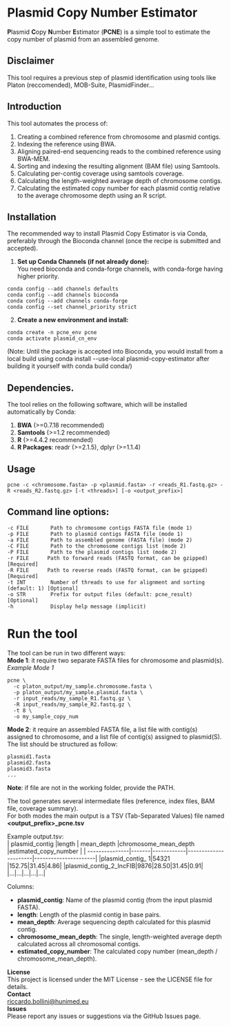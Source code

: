 # Plasmid Copy Number Estimator
**P**lasmid **C**opy **N**umber **E**stimator (**PCNE**) is a simple tool to estimate the copy number of plasmid from an assembled genome.
## Disclaimer
This tool requires a previous step of plasmid identification using tools like Platon (reccomended), MOB-Suite, PlasmidFinder... <br>
## Introduction
This tool automates the process of:<br>
1) Creating a combined reference from chromosome and plasmid contigs.<br>
2) Indexing the reference using BWA.<br>
3) Aligning paired-end sequencing reads to the combined reference using BWA-MEM.<br>
4) Sorting and indexing the resulting alignment (BAM file) using Samtools.<br>
5) Calculating per-contig coverage using samtools coverage. <br>
6) Calculating the length-weighted average depth of chromosome contigs.<br>
7) Calculating the estimated copy number for each plasmid contig relative to the average chromosome depth using an R script.<br>
## Installation<br>
The recommended way to install Plasmid Copy Estimator is via Conda, preferably through the Bioconda channel (once the recipe is submitted and accepted).<br>
1) **Set up Conda Channels (if not already done):**<br>
You need bioconda and conda-forge channels, with conda-forge having higher priority.<br>
```
conda config --add channels defaults
conda config --add channels bioconda
conda config --add channels conda-forge
conda config --set channel_priority strict
```
2) **Create a new environment and install:**<br>
```
conda create -n pcne_env pcne
conda activate plasmid_cn_env
```
(Note: Until the package is accepted into Bioconda, you would install from a local build using conda install --use-local plasmid-copy-estimator after building it yourself with conda build conda/)<br>
## Dependencies. <br>
The tool relies on the following software, which will be installed automatically by Conda:<br>
1) **BWA** (>=0.7.18 recommended)<br>
2) **Samtools** (>=1.2 recommended)<br>
3) **R** (>=4.4.2 recommended)<br>
4) **R Packages**: readr (>=2.1.5), dplyr (>=1.1.4)<br>
## Usage<br>
```
pcne -c <chromosome.fasta> -p <plasmid.fasta> -r <reads_R1.fastq.gz> -R <reads_R2.fastq.gz> [-t <threads>] [-o <output_prefix>]
```
## Command line options: <br>
```
-c FILE       Path to chromosome contigs FASTA file (mode 1)
-p FILE       Path to plasmid contigs FASTA file (mode 1)
-a FILE       Path to assembled genome (FASTA file) (mode 2)
-C FILE       Path to the chromosome contigs list (mode 2)
-P FILE       Path to the plasmid contigs list (mode 2)
-r FILE      Path to forward reads (FASTQ format, can be gzipped) [Required] 
-R FILE      Path to reverse reads (FASTQ format, can be gzipped) [Required] 
-t INT        Number of threads to use for alignment and sorting (default: 1) [Optional] 
-o STR        Prefix for output files (default: pcne_result) [Optional] 
-h            Display help message (implicit) 
```

# Run the tool

The tool can be run in two different ways: <br>
**Mode 1**: it require two separate FASTA files for chromosome and plasmid(s). <br>
*Example Mode 1*
```
pcne \ 
  -c platon_output/my_sample.chromosome.fasta \ 
  -p platon_output/my_sample.plasmid.fasta \ 
  -r input_reads/my_sample_R1.fastq.gz \ 
  -R input_reads/my_sample_R2.fastq.gz \ 
  -t 8 \ 
  -o my_sample_copy_num
```
**Mode 2**: it require an assembled FASTA file, a list file with contig(s) assigned to chromosome, and a list file of contig(s) assigned to plasmid(S).
The list should be structured as follow:
```
plasmid1.fasta
plasmid2.fasta
plasmid3.fasta
...
```
**Note**: if file are not in the working folder, provide the PATH. <br>

The tool generates several intermediate files (reference, index files, BAM file, coverage summary). <br>
For both modes the main output is a TSV (Tab-Separated Values) file named **<output_prefix>_pcne.tsv**

Example output.tsv: <br>
| plasmid_contig |length | mean_depth |chromosome_mean_depth |estimated_copy_number |
| ---------------|-------|------------|----------------------|----------------------|
|plasmid_contig_ 1|54321 |152.75|31.45|4.86|
|plasmid_contig_2_IncFIB|9876|28.50|31.45|0.91|
|...|...|...|...|...| 

Columns: <br>
* **plasmid_contig**: Name of the plasmid contig (from the input plasmid FASTA).<br>
* **length**: Length of the plasmid contig in base pairs.<br>
* **mean_depth**: Average sequencing depth calculated for this plasmid contig.<br>
* **chromosome_mean_depth**: The single, length-weighted average depth calculated across all chromosomal contigs.<br>
* **estimated_copy_number**: The calculated copy number (mean_depth / chromosome_mean_depth).<br>

**License**<br>
This project is licensed under the MIT License - see the LICENSE file for details.<br>
**Contact** <br>
riccardo.bollini@hunimed.eu <br>
**Issues**<br>
Please report any issues or suggestions via the GitHub Issues page.<br>
